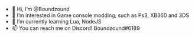 - 👋 Hi, I’m @Boundzound
- 👀 I’m interested in Game console modding, such as Ps3, XB360 and 3DS
- 🌱 I’m currently learning Lua, NodeJS 
- 📫 You can reach me on Discord! Boundzound#6189

<!---
Boundzound/Boundzound is a ✨ special ✨ repository because its `README.md` (this file) appears on your GitHub profile.
You can click the Preview link to take a look at your changes.
--->
